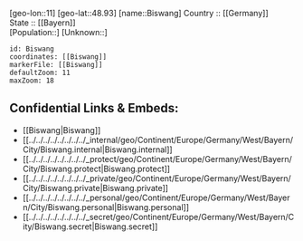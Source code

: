 ﻿---
location: [48.93,11] 
mapzoom: [7,12] 
mapmarker: city 
type: City
tags:
- geo/City


SpocWebEntityId: 29206
isDeleted: false
confidential: public

---
[geo-lon::11] 
[geo-lat::48.93] 
[name::Biswang] 
Country :: [[Germany]]  
State :: [[Bayern]]  
[Population::] 
[Unknown::] 


```leaflet
id: Biswang
coordinates: [[Biswang]] 
markerFile: [[Biswang]] 
defaultZoom: 11 
maxZoom: 18
```


## Confidential Links & Embeds: 
- [[Biswang|Biswang]]  
- [[../../../../../../../../_internal/geo/Continent/Europe/Germany/West/Bayern/City/Biswang.internal|Biswang.internal]] 
- [[../../../../../../../../_protect/geo/Continent/Europe/Germany/West/Bayern/City/Biswang.protect|Biswang.protect]] 
- [[../../../../../../../../_private/geo/Continent/Europe/Germany/West/Bayern/City/Biswang.private|Biswang.private]] 
- [[../../../../../../../../_personal/geo/Continent/Europe/Germany/West/Bayern/City/Biswang.personal|Biswang.personal]] 
- [[../../../../../../../../_secret/geo/Continent/Europe/Germany/West/Bayern/City/Biswang.secret|Biswang.secret]] 
